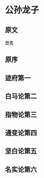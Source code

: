 # 公孙龙子

## 原文

[参考](https://ctext.org/gongsunlongzi/zhs)

## 原序

## 迹府第一

## 白马论第二

## 指物论第三

## 通变论第四

## 坚白论第五

## 名实论第六